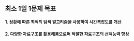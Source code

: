 ## 최소 1일 1문제 목표
#### 1. 상황에 따른 최적의 탐색 알고리즘을 사용하여 시간복잡도를 개선
#### 2. 다양한 자료구조를 활용해봄으로써 적절한 자료구조의 선택능력 향상
